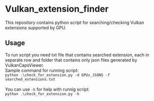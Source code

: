 # Vulkan_extension_finder

This repository contains python script for searching/checking Vulkan extensions supported by GPU.

## Usage

To run script you need txt file that contains searched extension, each in separate row and folder that contains only json files generated by VulkanCapsViewer.<br>
Sample command for running script:<br>
`python .\check_for_extension.py -d GPUs_JSONS -f searched_extensions.txt`<br><br>
You can use `-h` for help with runnig script:<br>
`python .\check_for_extension.py -h`
